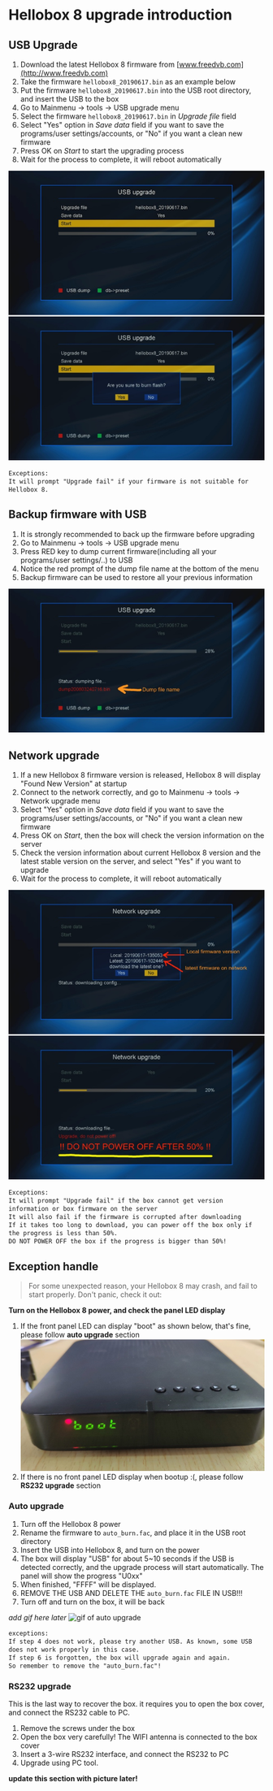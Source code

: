 
# Hellobox 8 upgrade introduction
## USB Upgrade
1. Download the latest Hellobox 8 firmware from [www.freedvb.com](http://www.freedvb.com)
2. Take the firmware `hellobox8_20190617.bin` as an example below
3. Put the firmware `hellobox8_20190617.bin` into the USB root directory, and insert the USB to the box 
4. Go to Mainmenu -> tools -> USB upgrade menu
5. Select the firmware `hellobox8_20190617.bin` in *Upgrade file* field
6. Select "Yes" option in *Save data* field if you want to save the programs/user settings/accounts, or "No" if you want a clean new firmware
7. Press OK on *Start* to start the upgrading process
8. Wait for the process to complete, it will reboot automatically

![image](https://github.com/DVBFinder/hellobox8/blob/master/pic/usb_upg.jpg)
![image](https://github.com/DVBFinder/hellobox8/blob/master/pic/usb_upg_prompt.jpg)
```
Exceptions:
It will prompt "Upgrade fail" if your firmware is not suitable for Hellobox 8.
```

## Backup firmware with USB
1. It is strongly recommended to back up the firmware before upgrading
2. Go to Mainmenu -> tools -> USB upgrade menu
3. Press RED key to dump current firmware(including all your programs/user settings/..) to USB
4. Notice the red prompt of the dump file name at the bottom of the menu
5. Backup firmware can be used to restore all your previous information

![image](https://github.com/DVBFinder/hellobox8/blob/master/pic/usb_dump.jpg)

## Network upgrade
1. If a new Hellobox 8 firmware version is released, Hellobox 8 will display "Found New Version" at startup
2. Connect to the network correctly, and go to Mainmenu -> tools -> Network upgrade menu
3. Select "Yes" option in *Save data* field if you want to save the programs/user settings/accounts, or "No" if you want a clean new firmware
4. Press OK on *Start*, then the box will check the version information on the server
5. Check the version information about current Hellobox 8 version and the latest stable version on the server, and select "Yes" if you want to upgrade
6. Wait for the process to complete, it will reboot automatically

![image](https://github.com/DVBFinder/hellobox8/blob/master/pic/net_upg.jpg)
![image](https://github.com/DVBFinder/hellobox8/blob/master/pic/net_upg_progress.jpg)

```
Exceptions:
It will prompt "Upgrade fail" if the box cannot get version information or box firmware on the server
It will also fail if the firmware is corrupted after downloading
If it takes too long to download, you can power off the box only if the progress is less than 50%. 
DO NOT POWER OFF the box if the progress is bigger than 50%!
```

## Exception handle
> For some unexpected reason, your Hellobox 8 may crash, and fail to start properly. Don't panic, check it out:
> 
**Turn on the Hellobox 8 power, and check the panel LED display**

1. If the front panel LED can display "boot" as shown below, that's fine, please follow **auto upgrade** section
![image](https://github.com/DVBFinder/hellobox8/blob/master/pic/boot.jpg)
2. If there is no front panel LED display when bootup :(, please follow  **RS232 upgrade** section

### Auto upgrade
1. Turn off the Hellobox 8 power
2. Rename the firmware to `auto_burn.fac`, and place it in the USB root directory
3. Insert the USB into Hellobox 8, and turn on the power
4. The box will display "USB" for about 5~10 seconds if the USB is detected correctly, and the upgrade process will start automatically. The panel will show the progress "U0xx"
5. When finished, "FFFF" will be displayed. 
6. REMOVE THE USB AND DELETE THE `auto_burn.fac` FILE IN USB!!! 
7. Turn off and turn on the box, it will be back

*add gif here later*
![gif of auto upgrade](https://github.com/DVBFinder/hellobox8/blob/master/pic/auto.gif)

```
exceptions:
If step 4 does not work, please try another USB. As known, some USB does not work properly in this case.
If step 6 is forgotten, the box will upgrade again and again. 
So remember to remove the "auto_burn.fac"! 
```

### RS232 upgrade 
This is the last way to recover the box. it requires you to open the box cover, and connect the RS232 cable to PC. 
1. Remove the screws under the box
2. Open the box very carefully! The WIFI antenna is connected to the box cover
3. Insert a 3-wire RS232 interface, and connect the RS232 to PC
4. Upgrade using PC tool. 

**update this section with picture later!**


